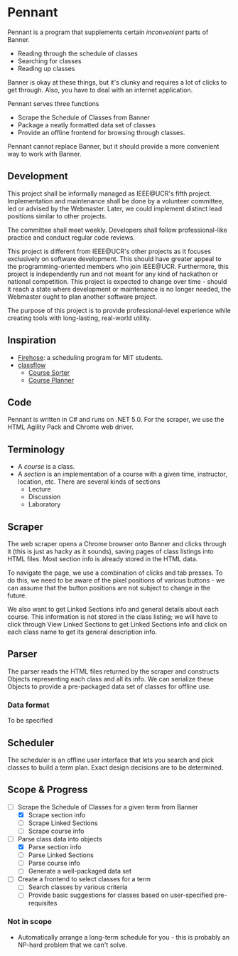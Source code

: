 # Pennant
Pennant is a program that supplements certain *inconvenient* parts of Banner.

- Reading through the schedule of classes
- Searching for classes
- Reading up classes

Banner is okay at these things, but it's clunky and requires a lot of clicks to get through. Also, you have to deal with an internet application.

Pennant serves three functions

- Scrape the Schedule of Classes from Banner
- Package a neatly formatted data set of classes
- Provide an offline frontend for browsing through classes.

Pennant cannot replace Banner, but it should provide a more convenient way to work with Banner.

## Development
This project shall be informally managed as IEEE@UCR's fifth project. Implementation and maintenance shall be done by a volunteer committee, led or advised by the Webmaster. Later, we could implement distinct lead positions similar to other projects.

The committee shall meet weekly. Developers shall follow professional-like practice and conduct regular code reviews.

This project is different from IEEE@UCR's other projects as it focuses exclusively on software development. This should have greater appeal to the programming-oriented members who join IEEE@UCR. Furthermore, this project is independently run and not meant for any kind of hackathon or national competition. This project is expected to change over time - should it reach a state where development or maintenance is no longer needed, the Webmaster ought to plan another software project.

The purpose of this project is to provide professional-level experience while creating tools with long-lasting, real-world utility.

## Inspiration
- [Firehose](https://firehose.guide/): a scheduling program for MIT students.
- [classflow](https://github.com/OrderFromChaos/classflow)
  - [Course Sorter](https://github.com/tobiask190/Course_Sorter)
  - [Course Planner](https://github.com/Varhagna/Course-Planner)

## Code
Pennant is written in C# and runs on .NET 5.0. For the scraper, we use the HTML Agility Pack and Chrome web driver.

## Terminology
- A *course* is a class.
- A *section* is an implementation of a course with a given time, instructor, location, etc. There are several kinds of sections
  - Lecture
  - Discussion
  - Laboratory

## Scraper
The web scraper opens a Chrome browser onto Banner and clicks through it (this is just as hacky as it sounds), saving pages of class listings into HTML files. Most section info is already stored in the HTML data.

To navigate the page, we use a combination of clicks and tab presses. To do this, we need to be aware of the pixel positions of various buttons - we can assume that the button positions are not subject to change in the future.

We also want to get Linked Sections info and general details about each course. This information is not stored in the class listing; we will have to click through View Linked Sections to get Linked Sections info and click on each class name to get its general description info.

## Parser
The parser reads the HTML files returned by the scraper and constructs Objects representing each class and all its info. We can serialize these Objects to provide a pre-packaged data set of classes for offline use.

### Data format
To be specified

## Scheduler
The scheduler is an offline user interface that lets you search and pick classes to build a term plan. Exact design decisions are to be determined.

## Scope & Progress
- [ ] Scrape the Schedule of Classes for a given term from Banner
  - [X] Scrape section info
  - [ ] Scrape Linked Sections
  - [ ] Scrape course info
- [ ] Parse class data into objects
  - [X] Parse section info
  - [ ] Parse Linked Sections
  - [ ] Parse course info
  - [ ] Generate a well-packaged data set
- [ ] Create a frontend to select classes for a term
  - [ ] Search classes by various criteria
  - [ ] Provide basic suggestions for classes based on user-specified pre-requisites
### Not in scope
- Automatically arrange a long-term schedule for you - this is probably an NP-hard problem that we can't solve.
